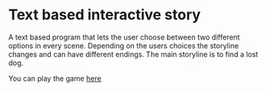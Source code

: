 # Text based interactive story

A text based program that lets the user choose between two different options in every scene. Depending on the users choices the storyline changes and can have different endings. The main storyline is to find a lost dog.

You can play the game [here](https://ellensofia.github.io/Lab-1/)

